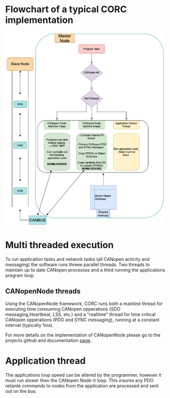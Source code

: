 # Flowchart of a typical CORC implementation

![Flow Chart](img/CORC_flow_chart.png)

# Multi threaded execution

To run application tasks and network tasks (all CANopen acticity and messaging) the software runs threee parallel threads. Two threads to maintain up to date CANopen processes and a third running the applications program loop.

## CANopenNode threads

Using the CANopenNode framework, CORC runs both a mainline thread for executing time consuming CANopen opperations (SDO messaging,Heartbeat, LSS, etc.) and a "realtime" thread for time critical CANopen opperations (PDO and SYNC messaging), running at a constant interval (typically 1ms).

For more details on the implementation of CANopenNode please go to the projects github and documentation [page](https://github.com/CANopenNode/CANopenNode).

# Application thread

The applications loop speed can be altered by the programmer, however it must run slower then the CANopen Node rt loop. This insures any PDO reliante commands to nodes from the application are processed and sent out on the bus.

<!-- \todo: test and document accurte method for max and min program loop speed plus associated issues when approaching max (jitter etc.)-->
